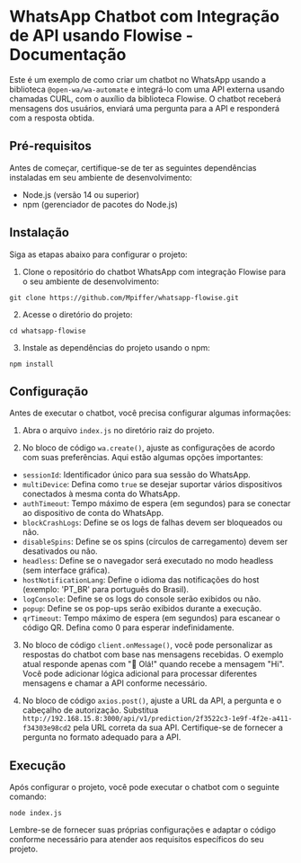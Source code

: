 <html>
<body>
<div><h1>WhatsApp Chatbot com Integração de API usando Flowise - Documentação</h1></div>
<div><p>Este é um exemplo de como criar um chatbot no WhatsApp usando a biblioteca <code>@open-wa/wa-automate</code> e integrá-lo com uma API externa usando chamadas CURL, com o auxílio da biblioteca Flowise. O chatbot receberá mensagens dos usuários, enviará uma pergunta para a API e responderá com a resposta obtida.</p></div>
<div><h2>Pré-requisitos</h2></div>
<div><p>Antes de começar, certifique-se de ter as seguintes dependências instaladas em seu ambiente de desenvolvimento:</p></div>
<div><ul><li>Node.js (versão 14 ou superior)</li><li>npm (gerenciador de pacotes do Node.js)</li></ul></div>
<div><h2>Instalação</h2></div>
<div><p>Siga as etapas abaixo para configurar o projeto:</p></div>
<div><ol><li>Clone o repositório do chatbot WhatsApp com integração Flowise para o seu ambiente de desenvolvimento:</li></ol></div>
<div><pre><div class="bg-black rounded-md mb-4"><div class="flex items-center relative text-gray-200 bg-gray-800 px-4 py-2 text-xs font-sans justify-between rounded-t-md"><code class="!whitespace-pre hljs language-bash">git <span class="hljs-built_in">clone</span> https://github.com/Mpiffer/whatsapp-flowise.git
</code></div></div></pre></div>
<div><ol start="2"><li>Acesse o diretório do projeto:</li></ol></div>
<div><pre><div class="bg-black rounded-md mb-4"><div class="flex items-center relative text-gray-200 bg-gray-800 px-4 py-2 text-xs font-sans justify-between rounded-t-md"><code class="!whitespace-pre hljs language-bash"><span class="hljs-built_in">cd</span> whatsapp-flowise
</code></div></div></pre></div>
<div><ol start="3"><li>Instale as dependências do projeto usando o npm:</li></ol></div>
<div><pre><div class="bg-black rounded-md mb-4"><div class="flex items-center relative text-gray-200 bg-gray-800 px-4 py-2 text-xs font-sans justify-between rounded-t-md"><code class="!whitespace-pre hljs language-bash">npm install
</code></div></div></pre></div>
<div><h2>Configuração</h2></div>
<div><p>Antes de executar o chatbot, você precisa configurar algumas informações:</p></div>
<div><ol><li><p>Abra o arquivo <code>index.js</code> no diretório raiz do projeto.</p></li><li><p>No bloco de código <code>wa.create()</code>, ajuste as configurações de acordo com suas preferências. Aqui estão algumas opções importantes:</p></li></ol></div>
<div><ul><li><code>sessionId</code>: Identificador único para sua sessão do WhatsApp.</li><li><code>multiDevice</code>: Defina como <code>true</code> se desejar suportar vários dispositivos conectados à mesma conta do WhatsApp.</li><li><code>authTimeout</code>: Tempo máximo de espera (em segundos) para se conectar ao dispositivo de conta do WhatsApp.</li><li><code>blockCrashLogs</code>: Define se os logs de falhas devem ser bloqueados ou não.</li><li><code>disableSpins</code>: Define se os spins (círculos de carregamento) devem ser desativados ou não.</li><li><code>headless</code>: Define se o navegador será executado no modo headless (sem interface gráfica).</li><li><code>hostNotificationLang</code>: Define o idioma das notificações do host (exemplo: 'PT_BR' para português do Brasil).</li><li><code>logConsole</code>: Define se os logs do console serão exibidos ou não.</li><li><code>popup</code>: Define se os pop-ups serão exibidos durante a execução.</li><li><code>qrTimeout</code>: Tempo máximo de espera (em segundos) para escanear o código QR. Defina como 0 para esperar indefinidamente.</li></ul></div>
<div><ol start="3"><li><p>No bloco de código <code>client.onMessage()</code>, você pode personalizar as respostas do chatbot com base nas mensagens recebidas. O exemplo atual responde apenas com "👋 Olá!" quando recebe a mensagem "Hi". Você pode adicionar lógica adicional para processar diferentes mensagens e chamar a API conforme necessário.</p></li><li><p>No bloco de código <code>axios.post()</code>, ajuste a URL da API, a pergunta e o cabeçalho de autorização. Substitua <code>http://192.168.15.8:3000/api/v1/prediction/2f3522c3-1e9f-4f2e-a411-f34303e98cd2</code> pela URL correta da sua API. Certifique-se de fornecer a pergunta no formato adequado para a API.</p></li></ol></div>
<div><h2>Execução</h2></div>
<div><p>Após configurar o projeto, você pode executar o chatbot com o seguinte comando:</p></div>
<div><pre><div class="bg-black rounded-md mb-4"><div class="flex items-center relative text-gray-200 bg-gray-800 px-4 py-2 text-xs font-sans justify-between rounded-t-md"><code class="!whitespace-pre hljs language-bash">node index.js
</code></div></div></pre></div>
<div><p>Lembre-se de fornecer suas próprias configurações e adaptar o código conforme necessário para atender aos requisitos específicos do seu projeto.</p></div>
</body>
</html>
